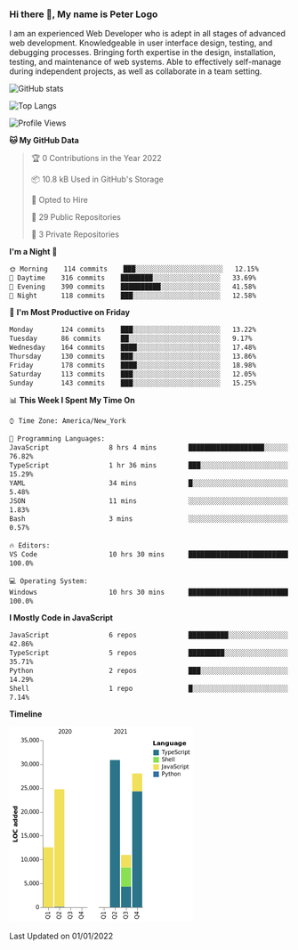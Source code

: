 ### Hi there 👋, My name is Peter Logo

I am an experienced Web Developer who is adept in all stages of advanced web development. Knowledgeable in user interface design, 
testing, and debugging processes. Bringing forth expertise in the design, installation, testing, and maintenance of web systems. 
Able to effectively self-manage during independent projects, as well as collaborate in a team setting.

![GitHub stats](https://github-readme-stats.vercel.app/api?username=peterlogo&show_icons=true&count_private=true&theme=dark)

![Top Langs](https://github-readme-stats.vercel.app/api/top-langs/?username=peterlogo&theme=dark&layout=compact&langs_count=8)

<!--START_SECTION:waka-->
![Profile Views](http://img.shields.io/badge/Profile%20Views-3-blue)

**🐱 My GitHub Data** 

> 🏆 0 Contributions in the Year 2022
 > 
> 📦 10.8 kB Used in GitHub's Storage 
 > 
> 💼 Opted to Hire
 > 
> 📜 29 Public Repositories 
 > 
> 🔑 3 Private Repositories  
 > 
**I'm a Night 🦉** 

```text
🌞 Morning    114 commits    ███░░░░░░░░░░░░░░░░░░░░░░   12.15% 
🌆 Daytime    316 commits    ████████░░░░░░░░░░░░░░░░░   33.69% 
🌃 Evening    390 commits    ██████████░░░░░░░░░░░░░░░   41.58% 
🌙 Night      118 commits    ███░░░░░░░░░░░░░░░░░░░░░░   12.58%

```
📅 **I'm Most Productive on Friday** 

```text
Monday       124 commits    ███░░░░░░░░░░░░░░░░░░░░░░   13.22% 
Tuesday      86 commits     ██░░░░░░░░░░░░░░░░░░░░░░░   9.17% 
Wednesday    164 commits    ████░░░░░░░░░░░░░░░░░░░░░   17.48% 
Thursday     130 commits    ███░░░░░░░░░░░░░░░░░░░░░░   13.86% 
Friday       178 commits    ████░░░░░░░░░░░░░░░░░░░░░   18.98% 
Saturday     113 commits    ███░░░░░░░░░░░░░░░░░░░░░░   12.05% 
Sunday       143 commits    ███░░░░░░░░░░░░░░░░░░░░░░   15.25%

```


📊 **This Week I Spent My Time On** 

```text
⌚︎ Time Zone: America/New_York

💬 Programming Languages: 
JavaScript               8 hrs 4 mins        ███████████████████░░░░░░   76.82% 
TypeScript               1 hr 36 mins        ███░░░░░░░░░░░░░░░░░░░░░░   15.29% 
YAML                     34 mins             █░░░░░░░░░░░░░░░░░░░░░░░░   5.48% 
JSON                     11 mins             ░░░░░░░░░░░░░░░░░░░░░░░░░   1.83% 
Bash                     3 mins              ░░░░░░░░░░░░░░░░░░░░░░░░░   0.57%

🔥 Editors: 
VS Code                  10 hrs 30 mins      █████████████████████████   100.0%

💻 Operating System: 
Windows                  10 hrs 30 mins      █████████████████████████   100.0%

```

**I Mostly Code in JavaScript** 

```text
JavaScript               6 repos             ██████████░░░░░░░░░░░░░░░   42.86% 
TypeScript               5 repos             █████████░░░░░░░░░░░░░░░░   35.71% 
Python                   2 repos             ███░░░░░░░░░░░░░░░░░░░░░░   14.29% 
Shell                    1 repo              █░░░░░░░░░░░░░░░░░░░░░░░░   7.14%

```


**Timeline**

![Chart not found](https://raw.githubusercontent.com/peterlogo/peterlogo/main/charts/bar_graph.png) 


 Last Updated on 01/01/2022
<!--END_SECTION:waka-->



